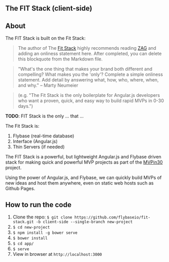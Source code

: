 The FIT Stack (client-side)
--------------

## About

The FIT Stack is built on the Fit Stack:

> The author of The [Fit Stack](http://mvpin30.com) highly recommends
reading [ZAG](http://goo.gl/DPmCWa) and adding an onliness statement here.
After completed, you can delete this blockquote from the Markdown file.

> "What's the one thing that makes your brand both different and compelling?
What makes you the 'only'?  Complete a simple onliness statement.
Add detail by answering what, how, who, where, when, and why."
&ndash; Marty Neumeier

> (e.g. "The Fit Stack is the only boilerplate for Angular.js developers who want
a proven, quick, and easy way to build rapid MVPs in 0-30 days.")

**TODO**: FIT Stack is the only &hellip; that &hellip;

The Fit Stack is:

1. Flybase (real-time database)
2. Interface (Angular.js)
3. Thin Servers (if needed)


The FIT Stack is a powerful, but lightweight Angular.js and Flybase driven stack for making quick and powerful MVP projects as part of the [MVPin30](http://mvpin30.com) project.

Using the power of Angular.js, and Flybase, we can quickly build MVPs of new ideas and host them anywhere, even on static web hosts such as Github Pages.

## How to run the code

1. Clone the repo: `$ git clone https://github.com/flybaseio/fit-stack.git -b client-side --single-branch new-project` 
2. `$ cd new-project`
3. `$ npm install -g bower serve`
4. `$ bower install`
4. `$ cd app/`
5. `$ serve`
5. View in browser at `http://localhost:3000`
